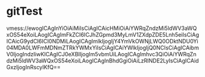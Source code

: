 # gitTest
vmess://ewogICAgInYiOiAiMiIsCiAgICAicHMiOiAiYWRqZndzMi5ldWV3aWQxOS54eXoiLAogICAgImFkZCI6ICJhZGpmd3MyLmV1ZXdpZDE5Lnh5eiIsCiAgICAicG9ydCI6ICI0NDMiLAogICAgImlkIjogIjY4YmVkOWNjLWQ0ODktNDU0Yi04MDA0LWFmMDNmZTRkYWMxYiIsCiAgICAiYWlkIjogIjQ0NCIsCiAgICAibmV0IjogIndzIiwKICAgICJ0eXBlIjogIm5vbmUiLAogICAgImhvc3QiOiAiYWRqZndzMi5ldWV3aWQxOS54eXoiLAogICAgInBhdGgiOiAiLzRlNDE2LyIsCiAgICAidGxzIjogInRscyIKfQ==
